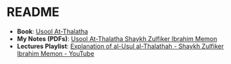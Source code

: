 # README

- **Book**: [Usool At-Thalatha](../../Books/Aqeedah/The%203%20Fundamental%20Principles/README.md)
- **My Notes (PDFs)**: [Usool At-Thalatha Shaykh Zulfiker Ibrahim Memon](/Notes/Usool%20At-Thalatha%20-%20Shaykh%20Zulfiker%20Ibrahim%20Memon/)
- **Lectures Playlist**: [Explanation of al-Usul al-Thalathah - Shaykh Zulfiker Ibrahim Memon - YouTube](https://www.youtube.com/playlist?list=PLC6daajq6Qj_LW87J7RYmZiSR4b-ZWNP9)
